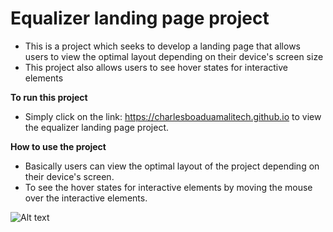 # Equalizer landing page project
- This is a project which seeks to develop a landing page that allows users to view the optimal layout depending on their device's screen size
- This project also allows users to see hover states for interactive elements

**To run this project**
- Simply click on the link: https://charlesboaduamalitech.github.io to view the equalizer landing page project.

**How to use the project**
- Basically users can view the optimal layout of the project depending on their device's screen.
- To see the hover states for interactive elements by moving the mouse over the interactive elements.

![Alt text](/relative/path/to/img.jpg?raw=true "Optional Title")
